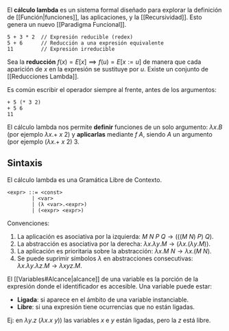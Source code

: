 El **cálculo lambda** es un sistema formal diseñado para explorar la definición de [[Función|funciones]], las aplicaciones, y la [[Recursividad]]. Esto genera un nuevo [[Paradigma Funcional]].

```
5 + 3 * 2  // Expresión reducible (redex)
5 + 6      // Reducción a una expresión equivalente
11         // Expresión irreducible
```

Sea la **reducción** $f(x) = E[x] \implies f(u) = E[x := u]$ de manera que cada aparición de $x$ en la expresión se sustituye por $u$. Existe un conjunto de [[Reducciones Lambda]].

Es común escribir el operador siempre al frente, antes de los argumentos:

```
+ 5 (* 3 2)
+ 5 6
11
```

El cálculo lambda nos permite **definir** funciones de un solo argumento: $\lambda x . B$ (por ejemplo $\lambda x.+ \ x \ 2$) y **aplicarlas** mediante $f \ A$, siendo $A$ un argumento (por ejemplo $(\lambda x . + \ x \ 2 ) \ 3$.

## Sintaxis

El cálculo lambda es una Gramática Libre de Contexto.

```
<expr> ::= <const>
		| <var>
		| (λ <var>.<expr>)
		| (<expr> <expr>)
```

Convenciones:

1. La aplicación es asociativa por la izquierda: $M \ N \ P \ Q \rightarrow (((M \ N) \ P ) \ Q)$.
2. La abstracción es asociativa por la derecha: $\lambda x . \lambda y . M \rightarrow (\lambda x . (\lambda y . M))$.
3. La aplicación es prioritaria sobre la abstracción: $\lambda x . M \ N \rightarrow \lambda x . (M \ N)$.
4. Se puede suprimir símbolos $\lambda$ en abstracciones consecutivas: $\lambda x . \lambda y . \lambda z . M \rightarrow \lambda x y z . M$.

El [[Variables#Alcance|alcance]] de una variable es la porción de la expresión donde el identificador es accesible. Una variable puede estar:

- **Ligada**: si aparece en el ámbito de una variable instanciable.
- **Libre**: si una expresión tiene ocurrencias que no están ligadas.

Ej: en $\lambda y . z \ (\lambda x. x \ y))$ las variables $x$ e $y$ están ligadas, pero la $z$ está libre.
